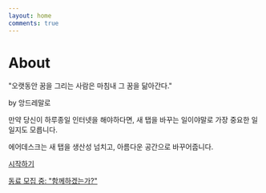 ```yaml
---
layout: home
comments: true
---
```

# About
"오랫동안 꿈을 그리는 사람은 마침내 그 꿈을 닮아간다." 

by 앙드레말로

만약 당신이 하루종일 인터넷을 해야하다면, 새 탭을 바꾸는 일이야말로 가장 중요한 일일지도 모릅니다.

에어데스크는 새 탭을 생산성 넘치고, 아름다운 공간으로 바꾸어줍니다.

[시작하기](https://joshephan.github.io/install)

[동료 모집 중: "함께하겠는가?"](https://joshephan.github.io/startup)